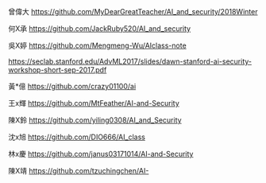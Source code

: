 曾偉大  https://github.com/MyDearGreatTeacher/AI_and_security/2018Winter

何X承  https://github.com/JackRuby520/AI_and_security  

吳X婷  https://github.com/Mengmeng-Wu/AIclass-note


https://seclab.stanford.edu/AdvML2017/slides/dawn-stanford-ai-security-workshop-short-sep-2017.pdf

黃*億  https://github.com/crazy01100/ai

王x輝 https://github.com/MtFeather/AI-and-Security

陳X鈴 https://github.com/yiling0308/AI_and_Security

沈x旭 https://github.com/DIO666/AI_class

林x慶 https://github.com/janus03171014/AI-and-Security

陳X靖 https://github.com/tzuchingchen/AI-


